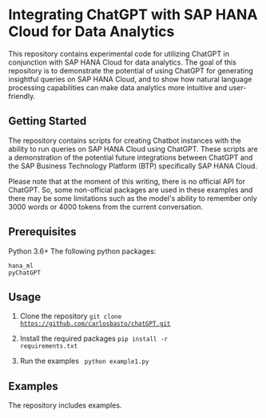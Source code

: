 # Integrating ChatGPT with SAP HANA Cloud for Data Analytics
This repository contains experimental code for utilizing ChatGPT in conjunction with SAP HANA Cloud for data analytics. The goal of this repository is to demonstrate the potential of using ChatGPT for generating insightful queries on SAP HANA Cloud, and to show how natural language processing capabilities can make data analytics more intuitive and user-friendly.

## Getting Started
The repository contains scripts for creating Chatbot instances with the ability to run queries on SAP HANA Cloud using ChatGPT. These scripts are a demonstration of the potential future integrations between ChatGPT and the SAP Business Technology Platform (BTP) specifically SAP HANA Cloud.

Please note that at the moment of this writing, there is no official API for ChatGPT. So, some non-official packages are used in these examples and there may be some limitations such as the model's ability to remember only 3000 words or 4000 tokens from the current conversation.

## Prerequisites
Python 3.6+
The following python packages:

    hana_ml
    pyChatGPT

## Usage
1. Clone the repository
<code>git clone https://github.com/carlosbasto/chatGPT.git</code>

2. Install the required packages
<code>pip install -r requirements.txt</code>

3. Run the examples
<code > python example1.py</code>

## Examples
The repository includes examples.
